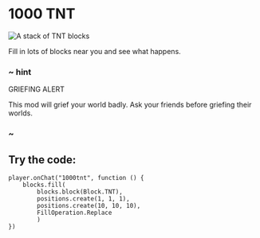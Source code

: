# 1000 TNT

![A stack of TNT blocks](/static/mods/1000-tnt.jpg)

Fill in lots of blocks near you and see what happens.

### ~ hint

GRIEFING ALERT

This mod will grief your world badly. Ask your friends before griefing their worlds.

### ~

## Try the code:

```blocks
player.onChat("1000tnt", function () {
    blocks.fill(
        blocks.block(Block.TNT),
        positions.create(1, 1, 1),
        positions.create(10, 10, 10),
        FillOperation.Replace
        )
})
```